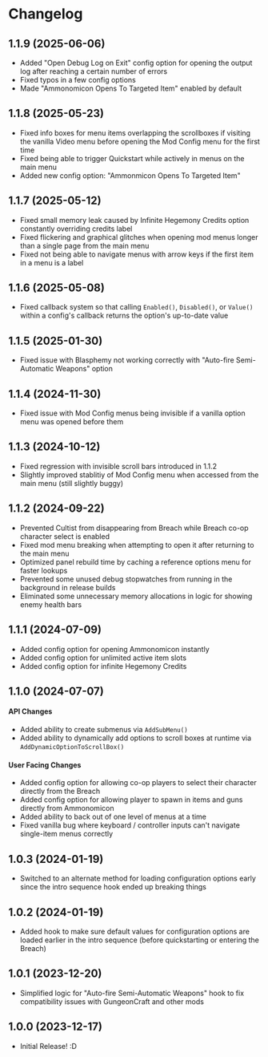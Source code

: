 # Changelog

## 1.1.9 (2025-06-06)

- Added "Open Debug Log on Exit" config option for opening the output log after reaching a certain number of errors
- Fixed typos in a few config options
- Made "Ammonomicon Opens To Targeted Item" enabled by default

## 1.1.8 (2025-05-23)

- Fixed info boxes for menu items overlapping the scrollboxes if visiting the vanilla Video menu before opening the Mod Config menu for the first time
- Fixed being able to trigger Quickstart while actively in menus on the main menu
- Added new config option: "Ammonmicon Opens To Targeted Item"

## 1.1.7 (2025-05-12)

- Fixed small memory leak caused by Infinite Hegemony Credits option constantly overriding credits label
- Fixed flickering and graphical glitches when opening mod menus longer than a single page from the main menu
- Fixed not being able to navigate menus with arrow keys if the first item in a menu is a label

## 1.1.6 (2025-05-08)

- Fixed callback system so that calling `Enabled()`, `Disabled()`, or `Value()` within a config's callback returns the option's up-to-date value

## 1.1.5 (2025-01-30)

- Fixed issue with Blasphemy not working correctly with "Auto-fire Semi-Automatic Weapons" option

## 1.1.4 (2024-11-30)

- Fixed issue with Mod Config menus being invisible if a vanilla option menu was opened before them

## 1.1.3 (2024-10-12)

- Fixed regression with invisible scroll bars introduced in 1.1.2
- Slightly improved stablitiy of Mod Config menu when accessed from the main menu (still slightly buggy)

## 1.1.2 (2024-09-22)

- Prevented Cultist from disappearing from Breach while Breach co-op character select is enabled
- Fixed mod menu breaking when attempting to open it after returning to the main menu
- Optimized panel rebuild time by caching a reference options menu for faster lookups
- Prevented some unused debug stopwatches from running in the background in release builds
- Eliminated some unnecessary memory allocations in logic for showing enemy health bars

## 1.1.1 (2024-07-09)

- Added config option for opening Ammonomicon instantly
- Added config option for unlimited active item slots
- Added config option for infinite Hegemony Credits

## 1.1.0 (2024-07-07)

#### API Changes
- Added ability to create submenus via `AddSubMenu()`
- Added ability to dynamically add options to scroll boxes at runtime via `AddDynamicOptionToScrollBox()`

#### User Facing Changes
- Added config option for allowing co-op players to select their character directly from the Breach
- Added config option for allowing player to spawn in items and guns directly from Ammonomicon
- Added ability to back out of one level of menus at a time
- Fixed vanilla bug where keyboard / controller inputs can't navigate single-item menus correctly

## 1.0.3 (2024-01-19)
- Switched to an alternate method for loading configuration options early since the intro sequence hook ended up breaking things

## 1.0.2 (2024-01-19)
- Added hook to make sure default values for configuration options are loaded earlier in the intro sequence (before quickstarting or entering the Breach)

## 1.0.1 (2023-12-20)
- Simplified logic for "Auto-fire Semi-Automatic Weapons" hook to fix compatibility issues with GungeonCraft and other mods

## 1.0.0 (2023-12-17)
- Initial Release! :D
